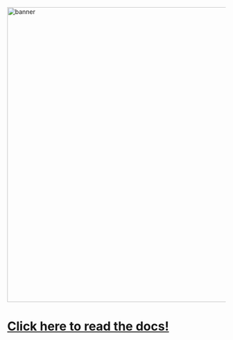 <img width="680" alt="banner" src="https://github.com/user-attachments/assets/bd61b780-e812-47eb-ad1d-e2bebb675805">

# [Click here to read the docs!](https://docs.rs/eval-macro)